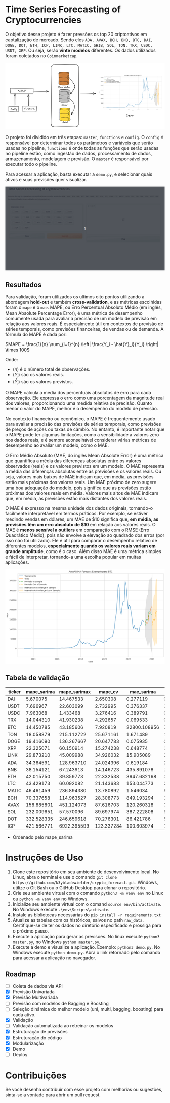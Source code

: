 # Time Series Forecasting of Cryptocurrencies

O objetivo desse projeto é fazer prevsões os top 20 criptoativos em captalização de mercado. Sendo eles ```ADA, AVAX, BCH, BNB, BTC, DAI, DOGE, DOT, ETH, ICP, LINK, LTC, MATIC, SHIB, SOL, TON, TRX, USDC, USDT, XRP```. Ou seja, serão **vinte modelos** diferentes. Os dados utilizados foram coletados no ```Coinmarketcap```. 

<img src="framework.png">

O projeto foi dividido em três etapas: ```master```, ```functions``` e ```config```. O ```config``` é responsável por determinar todos os parâmetros e variáveis que serão usadas no pipeline, ```functions``` é onde todas as funções que serão usadas no pipeline estão, como ingestão de dados, processamento de dados, armazenamento, modelagem e previsão. O ```master``` é responsável por executar todo o pipeline.

Para acessar a aplicação, basta executar a ```demo.py```, e selecionar quais ativos e suas previsões quer visualizar.

<img src="demo.gif"> 

## Resultados
Para validação, foram utilizados os ultimos oito pontos utilizando a abordagem **hold-out** e também **cross-validation**, e as métricas escolhidas foram o ```mape``` e o ```mae```. MAPE, ou Erro Percentual Absoluto Médio (em inglês, Mean Absolute Percentage Error), é uma métrica de desempenho comumente usada para avaliar a precisão de um modelo de previsão em relação aos valores reais. É especialmente útil em contextos de previsão de séries temporais, como previsões financeiras, de vendas ou de demanda. A fórmula do MAPE é dada por:

$MAPE = \frac{1}{n} \sum_{i=1}^{n} \left| \frac{Y_i - \hat{Y}_i}{Y_i} \right| \times 100$

Onde:
- $(n)$ é o número total de observações.
- $(Y_i)$ são os valores reais.
- $(\hat{Y}_i)$ são os valores previstos.

O MAPE calcula a média dos percentuais absolutos de erro para cada observação. Ele expressa o erro como uma porcentagem da magnitude real dos valores, proporcionando uma medida relativa de precisão. Quanto menor o valor do MAPE, melhor é o desempenho do modelo de previsão.

No contexto financeiro ou econômico, o MAPE é frequentemente usado para avaliar a precisão das previsões de séries temporais, como previsões de preços de ações ou taxas de câmbio. No entanto, é importante notar que o MAPE pode ter algumas limitações, como a sensibilidade a valores zero nos dados reais, e é sempre aconselhável considerar várias métricas de desempenho ao avaliar um modelo, como o MAE.

O Erro Médio Absoluto (MAE, do inglês Mean Absolute Error) é uma métrica que quantifica a média das diferenças absolutas entre os valores observados (reais) e os valores previstos em um modelo. O MAE representa a média das diferenças absolutas entre as previsões e os valores reais. Ou seja, valores mais baixos de MAE indicam que, em média, as previsões estão mais próximas dos valores reais. Um MAE próximo de zero sugere uma boa adequação do modelo, pois significa que as previsões estão próximas dos valores reais em média. Valores mais altos de MAE indicam que, em média, as previsões estão mais distantes dos valores reais.

O MAE é expresso na mesma unidade dos dados originais, tornando-o facilmente interpretável em termos práticos. Por exemplo, se estiver medindo vendas em dólares, um MAE de $10 significa que, **em média, as previsões têm um erro absoluto de $10** em relação aos valores reais. O MAE é **menos sensível a outliers** em comparação com o RMSE (Erro Quadrático Médio), pois não envolve a elevação ao quadrado dos erros (por isso não foi utilizado). Ele é útil para comparar o desempenho relativo de diferentes modelos, **especialmente quando os valores reais variam em grande amplitude**, como é o caso. Além disso MAE é uma métrica simples e fácil de interpretar, tornando-a uma escolha popular em muitas aplicações.

<img src="evaluation.png">

## Tabela de validação

| ticker | mape_sarima | mape_sarimax | mape_cv | mae_sarima | mae_sarimax | mae_cv |
|--------|-------------|--------------|---------|------------|-------------|--------|
| DAI    | 5.670075    | 14.467533    | 2.650308| 0.277119   | 0.708677    | 0.129174 |
| USDT   | 7.696967    | 22.603099    | 2.732995| 0.376337   | 1.108861    | 0.133417 |
| USDC   | 7.963068    | 1.433468     | 3.276416| 0.389791   | 0.069735    | 0.160348 |
| TRX    | 14.044310   | 41.930238    | 4.292657| 0.069533   | 0.195964    | 0.019844 |
| BTC    | 14.450785   | 43.185606    | 7.920819| 22800.108956| 74115.576692| 12718.244257 |
| TON    | 18.058879   | 215.112722   | 25.671161| 1.671489   | 19.457761   | 2.625065 |
| DOGE   | 19.416090   | 136.267667   | 20.647783| 0.075935   | 0.489655    | 0.076801 |
| XRP    | 22.325071   | 60.150914    | 15.274238| 0.648774   | 1.715588    | 0.436744 |
| LINK   | 29.873210   | 45.009988    | 34.926032| 15.905089  | 26.892435   | 15.065795 |
| ADA    | 34.364591   | 128.963710   | 24.024396| 0.619184   | 2.468409    | 0.442270 |
| BNB    | 38.154121   | 67.243913    | 14.146723| 435.891078 | 786.786060  | 175.191055 |
| ETH    | 42.015750   | 39.859773    | 22.332538| 3947.682168| 3923.110340 | 2067.259047 |
| LTC    | 43.429173   | 60.092082    | 21.143683| 153.044773 | 207.377738  | 79.377889 |
| MATIC  | 46.461459   | 236.894380   | 13.780892| 1.546034   | 8.260224    | 0.454354 |
| BCH    | 70.337658   | 114.963527   | 28.308773| 849.193294 | 1373.306185 | 362.082779 |
| AVAX   | 158.885801  | 451.124073   | 87.616703| 120.260318 | 391.126210  | 64.356766 |
| SOL    | 232.009651  | 57.570096    | 89.697974| 387.222808 | 96.381003   | 125.073977 |
| DOT    | 332.528335  | 246.659618   | 70.276301| 86.421786  | 57.321539   | 18.688865 |
| ICP    | 421.566771  | 6922.395599  | 123.337284| 100.603974 | 1672.767705 | 25.617233 |

* Ordenado pelo mape_sarima

# Instruções de Uso
1. Clone este repositório em seu ambiente de desenvolvimento local. No Linux, abra o terminal e use o comando `git clone https://github.com/k3ybladewielder/crypto_forecast.git`. Windows, utilize o Git Bash ou o GitHub Desktop para clonar o repositório.
2. Crie seu ambiente virtual com o comando ```python3 -m venv env``` no Linux ou `python -m venv env` no Windows.
3. Inicialize seu ambiente virtual com o comand ```source env/bin/activate```. No Windows execute `.\env\Scripts\activate`.
4. Instale as bibliotecas necessárias do ```pip install -r requirements.txt```
5. Atualize as tabelas com os históricos, salvos no path `raw_data`. Certifique-se de ter os dados no diretório especificado e prossiga para o próximo passo.
6. Execute a aplicação para gerar as previsoes. No linux execute ```python3 master.py```, no Windows `python master.py`.
7. Execute a demo e visualize a aplicação. Exemplo: ```python3 demo.py```. No Windows execute `python demo.py`. Abra o link retornado pelo comando para acessar a aplicação no navegador.

## Roadmap
- [ ] Coleta de dados via API
- [X] Previsão Univariada
- [X] Previsão Multivariada
- [ ] Previsão com modelos de Bagging e Boosting
- [ ] Seleção dinâmica do melhor modelo (uni, multi, bagging, boosting) para cada ativo.
- [X] Validação
- [ ] Validação automatizada ao retreinar os modelos
- [X] Estruturação de previsões
- [X] Estruturação do código
- [X] Modularização
- [X] Demo
- [ ] Deploy

# Contribuições
Se você desenha contribuir com esse projeto com melhorias ou sugestões, sinta-se a vontade para abrir um pull request.

